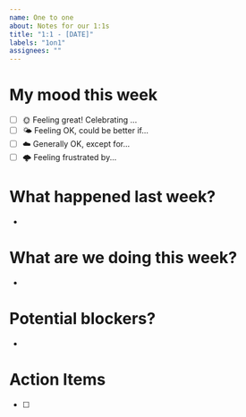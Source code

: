 ```yaml
---
name: One to one
about: Notes for our 1:1s
title: "1:1 - [DATE]"
labels: "1on1"
assignees: ""
---
```


# My mood this week

- [ ] 🌞 Feeling great! Celebrating ...
- [ ] 🌤 Feeling OK, could be better if...
- [ ] ☁️ Generally OK, except for...
- [ ] 🌩 Feeling frustrated by...

# What happened last week?

-

# What are we doing this week?

-

# Potential blockers?

-

# Action Items

- [ ]

